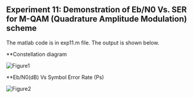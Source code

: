## Experiment 11: Demonstration of Eb/N0 Vs. SER for M-QAM (Quadrature Amplitude Modulation) scheme

The matlab code is in exp11.m file. The output is shown below.

**Constellation diagram

![Figure1](https://github.com/smitshah99/Wireless-and-Mobile-Communication/blob/main/Exp11%20-%20EbN0%20Vs%20SER%20for%20M-QAM%20Scheme/Figure1.jpg)

**Eb/N0(dB) Vs Symbol Error Rate (Ps)

![Figure2](https://github.com/smitshah99/Wireless-and-Mobile-Communication/blob/main/Exp11%20-%20EbN0%20Vs%20SER%20for%20M-QAM%20Scheme/Figure2.jpg)
